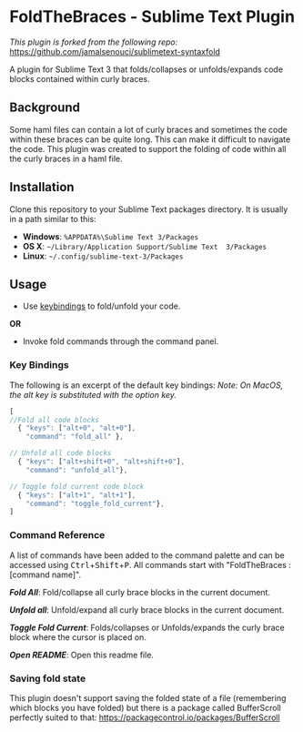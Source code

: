 
# FoldTheBraces - Sublime Text Plugin
<i>This plugin is forked from the following repo:</i> https://github.com/jamalsenouci/sublimetext-syntaxfold

A plugin for Sublime Text 3 that folds/collapses or unfolds/expands code blocks contained within curly braces.

## Background
Some haml files can contain a lot of curly braces and sometimes the code within these braces can be quite long. This can make it difficult to navigate the code. This plugin was created to support the folding of code within all the curly braces in a haml file.

## Installation
Clone this repository to your Sublime Text packages directory. It is usually in a path similar to this:
-   **Windows**:  `%APPDATA%\Sublime Text 3/Packages`
-   **OS X**:  `~/Library/Application Support/Sublime Text  3/Packages`
-   **Linux**:  `~/.config/sublime-text-3/Packages`


## Usage
- Use [keybindings](#key-bindings) to fold/unfold your code.

**OR** 
- Invoke fold commands through the command panel.

### Key Bindings

The following is an excerpt of the default key bindings:
<i>Note: On MacOS, the alt key is substituted with the option key.</i>

```js
[
//Fold all code blocks
  { "keys": ["alt+0", "alt+0"],
    "command": "fold_all" },

// Unfold all code blocks
  { "keys": ["alt+shift+0", "alt+shift+0"],
    "command": "unfold_all"},

// Toggle fold current code block
  { "keys": ["alt+1", "alt+1"],
    "command": "toggle_fold_current"},
]
```

### Command Reference

A list of commands have been added to the command palette and can be accessed using <kbd>Ctrl</kbd>+<kbd>Shift</kbd>+<kbd>P</kbd>.
All commands start with "FoldTheBraces : [command name]".

***Fold All***:
Fold/collapse all curly brace blocks in the current document.

***Unfold all***:
Unfold/expand all curly brace blocks in the current document.

***Toggle Fold Current***:
Folds/collapses or Unfolds/expands the curly brace block where the cursor is placed on.

***Open README***:
Open this readme file.

### Saving fold state

This plugin doesn't support saving the folded state of a file (remembering which blocks you have folded) but there is a package called BufferScroll perfectly suited to that: https://packagecontrol.io/packages/BufferScroll
